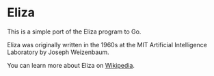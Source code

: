# Eliza

This is a simple port of the Eliza program to Go.

Eliza was originally written in the 1960s at the MIT Artificial Intelligence Laboratory by Joseph Weizenbaum.

You can learn more about Eliza on [Wikipedia](https://en.wikipedia.org/wiki/ELIZA).